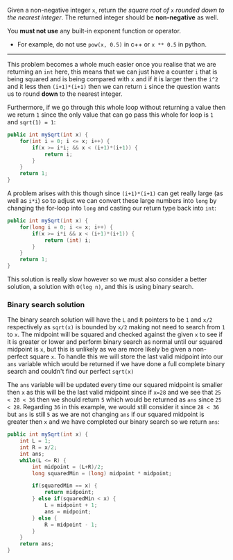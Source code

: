 Given a non-negative integer `x`, return _the square root of_ `x` _rounded down to the nearest integer_. The returned integer should be **non-negative** as well.

You **must not use** any built-in exponent function or operator.

- For example, do not use `pow(x, 0.5)` in c++ or `x ** 0.5` in python.
***
This problem becomes a whole much easier once you realise that we are returning an `int` here, this means that we can just have a counter `i` that is being squared and is being compared with `x` and if it is larger then the `i^2` and it less then `(i+1)*(i+1)` then we can return `i` since the question wants us to round **down** to the nearest integer.

Furthermore, if we go through this whole loop without returning a value then we return `1` since the only value that can go pass this whole for loop is `1` and `sqrt(1) = 1`:
```java
public int mySqrt(int x) {
	for(int i = 0; i <= x; i++) {
		if(x >= i*i; && x < (i+1)*(i+1)) {
			return i;
		}
	}
	return 1;
}
```

A problem arises with this though since `(i+1)*(i+1)` can get really large (as well as `i*i`) so to adjust we can convert these large numbers into `long` by changing the for-loop into `long` and casting our return type back into `int`:
```java
public int mySqrt(int x) {
	for(long i = 0; i <= x; i++) {
		if(x >= i*i && x < (i+1)*(i+1)) {
			return (int) i;
		}
	}
	return 1;
}
```
This solution is really slow however so we must also consider a better solution, a solution with `O(log n)`, and this is using binary search.
### Binary search solution
The binary search solution will have the `L` and `R` pointers to be `1` and `x/2` respectively as `sqrt(x)` is bounded by `x/2` making not need to search from `1` to `x`. The midpoint will be squared and checked against the given `x` to see if it is greater or lower and perform binary search as normal until our squared midpoint is `x`, but this is unlikely as we are more likely be given a non-perfect square `x`. To handle this we will store the last valid midpoint into our `ans` variable which would be returned if we have done a full complete binary search and couldn't find our perfect `sqrt(x)`

The `ans` variable will be updated every time our squared midpoint is smaller then `x` as this will be the last valid midpoint since if `x=28` and we see that `25 < 28 < 36` then we should return `5` which would be returned as `ans` since `25 < 28`. Regarding `36` in this example, we would still consider it since `28 < 36` but `ans` is still `5` as we are not changing `ans` if our squared midpoint is greater then `x` and we have completed our binary search so we return `ans`:
```java
public int mySqrt(int x) {
	int L = 1;
	int R = x/2;
	int ans;
	while(L <= R) {
		int midpoint = (L+R)/2;
		long squaredMin = (long) midpoint * midpoint;

		if(squaredMin == x) {
			return midpoint;
		} else if(squaredMin < x) {
			L = midpoint + 1;
			ans = midpoint;
		} else {
			R = midpoint - 1;
		}
	}
	return ans;
}
```